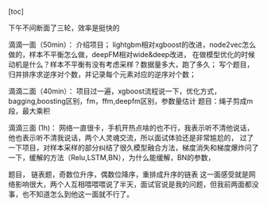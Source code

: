 [toc]

下午不间断面了三轮，效率是挺快的

滴滴一面（50min）：
介绍项目；
lightgbm相对xgboost的改进，node2vec怎么做的，样本不平衡怎么做，deepFM相对wide&deep改进，
在做模型优化的时候动机是什么？样本不平衡有没有考虑采样？数据量多大，跑了多久；
写个题目，
归并排序求逆序对个数，并记录每个元素对应的逆序对个数；

滴滴二面（40min）：
项目过一遍，xgboost流程说一下，优化方式，bagging,boosting区别，fm，ffm,deepfm区别，参数量估计
题目：绳子剪成m段，最大乘积

滴滴三面 (1h)：
网络一直很卡，手机开热点啥的也不行，我表示听不清他说话，他也表示听不清我说话，两个人灵魂交流，所以面试体验还是非常尴尬的，
过了一下项目，对样本采样的部分纠结了很久模型融合方法，梯度消失和梯度爆炸问了一下，缓解的方法（Relu,LSTM,BN），为什么能缓解，BN的参数，

题目，
链表题，奇数位升序，偶数位降序，重排成升序的链表
这一面感受就是网络影响很大，两个人互相喂喂喂说了半天，面试官说是我的问题，但我前两面都没事，也不知道怎么到他这一面就不行了。